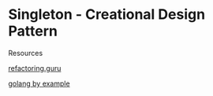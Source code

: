 # Singleton - Creational Design Pattern


Resources

[refactoring.guru](https://refactoring.guru/design-patterns/singleton)

[golang by example](https://golangbyexample.com/singleton-design-pattern-go/)
